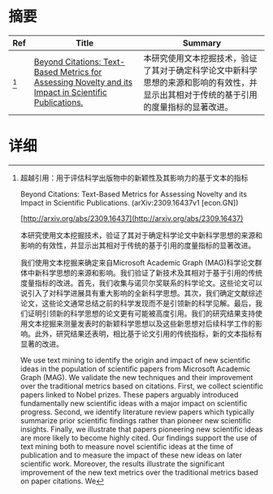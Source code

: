 # 摘要

| Ref | Title | Summary |
| --- | --- | --- |
| [^1] | [Beyond Citations: Text-Based Metrics for Assessing Novelty and its Impact in Scientific Publications.](http://arxiv.org/abs/2309.16437) | 本研究使用文本挖掘技术，验证了其对于确定科学论文中新科学思想的来源和影响的有效性，并显示出其相对于传统的基于引用的度量指标的显著改进。 |

# 详细

[^1]: 超越引用：用于评估科学出版物中的新颖性及其影响力的基于文本的指标

    Beyond Citations: Text-Based Metrics for Assessing Novelty and its Impact in Scientific Publications. (arXiv:2309.16437v1 [econ.GN])

    [http://arxiv.org/abs/2309.16437](http://arxiv.org/abs/2309.16437)

    本研究使用文本挖掘技术，验证了其对于确定科学论文中新科学思想的来源和影响的有效性，并显示出其相对于传统的基于引用的度量指标的显著改进。

    

    我们使用文本挖掘来确定来自Microsoft Academic Graph (MAG)科学论文群体中新科学思想的来源和影响。我们验证了新技术及其相对于基于引用的传统度量指标的改进。首先，我们收集与诺贝尔奖联系的科学论文。这些论文可以说引入了对科学进展具有重大影响的全新科学思想。其次，我们确定文献综述论文，这些论文通常总结之前的科学发现而不是引领新的科学见解。最后，我们证明引领新的科学思想的论文更有可能被高度引用。我们的研究结果支持使用文本挖掘来测量发表时的新颖科学思想以及这些新思想对后续科学工作的影响。此外，研究结果还表明，相比基于论文引用的传统指标，新的文本指标有显著的改进。

    We use text mining to identify the origin and impact of new scientific ideas in the population of scientific papers from Microsoft Academic Graph (MAG). We validate the new techniques and their improvement over the traditional metrics based on citations. First, we collect scientific papers linked to Nobel prizes. These papers arguably introduced fundamentally new scientific ideas with a major impact on scientific progress. Second, we identify literature review papers which typically summarize prior scientific findings rather than pioneer new scientific insights. Finally, we illustrate that papers pioneering new scientific ideas are more likely to become highly cited. Our findings support the use of text mining both to measure novel scientific ideas at the time of publication and to measure the impact of these new ideas on later scientific work. Moreover, the results illustrate the significant improvement of the new text metrics over the traditional metrics based on paper citations. We 
    

